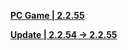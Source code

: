 **[PC Game | 2.2.55](https://autopatchos.starrails.com/client/Beta/20240530113205_rj5pSYSmZ3UjwDfk/StarRail_2.2.55.zip)**

**[Update | 2.2.54 -> 2.2.55](https://autopatchos.starrails.com/client/hkrpg_global/game_2.2.54_2.2.55_hdiff_lNeSEBnHetuPTPWF.zip)**